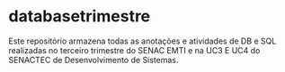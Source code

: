 # databasetrimestre
Este repositório armazena todas as anotações e atividades de DB e SQL realizadas no terceiro trimestre do SENAC EMTI e na UC3 E UC4 do SENACTEC de Desenvolvimento de Sistemas.
